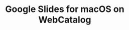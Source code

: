---
name: Google Slides
category: Productivity
title: Google Slides for macOS on WebCatalog
key: google-slides
fullUrl: 'https://slides.google.com'
hostname: slides.google.com

---